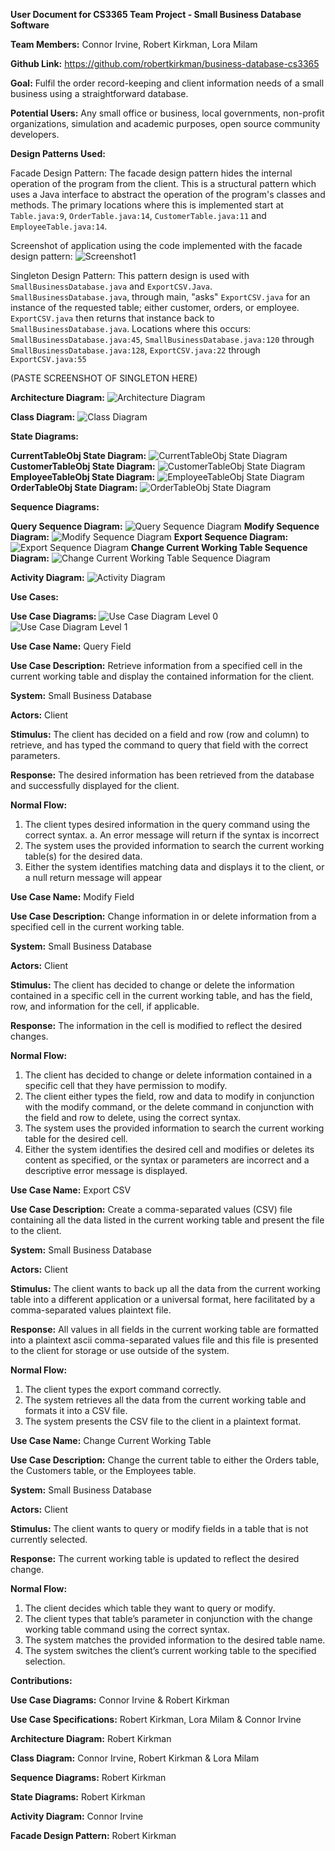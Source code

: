 **User Document for CS3365 Team Project - Small Business Database Software**

**Team Members:** Connor Irvine, Robert Kirkman, Lora Milam

**Github Link:** https://github.com/robertkirkman/business-database-cs3365

**Goal:** Fulfil the order record-keeping and client information needs of a small business using a straightforward database.

**Potential Users:** Any small office or business, local governments, non-profit organizations, simulation and academic purposes, open source community developers.

**Design Patterns Used:**

Facade Design Pattern: The facade design pattern hides the internal operation of the program from the client. This is a structural pattern which uses a Java interface to abstract the operation of the program's classes and methods. The primary locations where this is implemented start at `Table.java:9`, `OrderTable.java:14`, `CustomerTable.java:11` and `EmployeeTable.java:14`.

Screenshot of application using the code implemented with the facade design pattern:
![Screenshot1](https://raw.githubusercontent.com/robertkirkman/business-database-cs3365/master/screenshot.png)

Singleton Design Pattern: This pattern design is used with `SmallBusinessDatabase.java` and `ExportCSV.Java`. `SmallBusinessDatabase.java`, through main, "asks" `ExportCSV.java` for an instance of the requested table; either customer, orders, or employee. `ExportCSV.java` then returns that instance back to `SmallBusinessDatabase.java`. Locations where this occurs: `SmallBusinessDatabase.java:45`, `SmallBusinessDatabase.java:120` through `SmallBusinessDatabase.java:128`, `ExportCSV.java:22` through `ExportCSV.java:55`

(PASTE SCREENSHOT OF SINGLETON HERE)

**Architecture Diagram:**
![Architecture Diagram](https://raw.githubusercontent.com/robertkirkman/business-database-cs3365/master/ArchitectureDiagram2.png)

**Class Diagram:**
![Class Diagram](https://raw.githubusercontent.com/robertkirkman/business-database-cs3365/master/Class%20Diagram.png)

**State Diagrams:**

**CurrentTableObj State Diagram:**
![CurrentTableObj State Diagram](https://raw.githubusercontent.com/robertkirkman/business-database-cs3365/master/CurrentTableObjStateDiagram2.png)
**CustomerTableObj State Diagram:**
![CustomerTableObj State Diagram](https://raw.githubusercontent.com/robertkirkman/business-database-cs3365/master/CustomerTableObjStateDiagram.png)
**EmployeeTableObj State Diagram:**
![EmployeeTableObj State Diagram](https://raw.githubusercontent.com/robertkirkman/business-database-cs3365/master/EmployeeTableObjStateDiagram.png)
**OrderTableObj State Diagram:**
![OrderTableObj State Diagram](https://raw.githubusercontent.com/robertkirkman/business-database-cs3365/master/OrderTableObjStateDiagram.png)

**Sequence Diagrams:**

**Query Sequence Diagram:**
![Query Sequence Diagram](https://raw.githubusercontent.com/robertkirkman/business-database-cs3365/master/QuerySequenceDiagram.png)
**Modify Sequence Diagram:**
![Modify Sequence Diagram](https://raw.githubusercontent.com/robertkirkman/business-database-cs3365/master/ModifySequenceDiagram.png)
**Export Sequence Diagram:**
![Export Sequence Diagram](https://raw.githubusercontent.com/robertkirkman/business-database-cs3365/master/ExportSequenceDiagram.png)
**Change Current Working Table Sequence Diagram:**
![Change Current Working Table Sequence Diagram](https://raw.githubusercontent.com/robertkirkman/business-database-cs3365/master/ChangeTableSequenceDiagram.png)

**Activity Diagram:**
![Activity Diagram](https://raw.githubusercontent.com/robertkirkman/business-database-cs3365/master/Activity%20Diagram%202.png)

**Use Cases:**

**Use Case Diagrams:**
![Use Case Diagram Level 0](https://raw.githubusercontent.com/robertkirkman/business-database-cs3365/master/UseCaseDiagramLvl0.png)
![Use Case Diagram Level 1](https://raw.githubusercontent.com/robertkirkman/business-database-cs3365/master/UseCaseDiagramLvl1.png)

**Use Case Name:** Query Field

**Use Case Description:** Retrieve information from a specified cell in the current working table and display the contained information for the client. 

**System:** Small Business Database

**Actors:** Client

**Stimulus:** The client has decided on a field and row (row and column) to retrieve, and has typed the command to query that field with the correct parameters. 

**Response:** The desired information has been retrieved from the database and successfully displayed for the client. 

**Normal Flow:**
1. The client types desired information in the query command using the correct syntax.
   a. An error message will return if the syntax is incorrect
2. The system uses the provided information to search the current working table(s) for the desired data.
3. Either the system identifies matching data and displays it to the client, or a null return message will appear


**Use Case Name:** Modify Field

**Use Case Description:** Change information in or delete information from a specified cell in the current working table.

**System:** Small Business Database

**Actors:** Client

**Stimulus:** The client has decided to change or delete the information contained in a specific cell in the current working table, and has the field, row, and information for the cell, if applicable.

**Response:** The information in the cell is modified to reflect the desired changes.

**Normal Flow:**
1. The client has decided to change or delete information contained in a specific cell that they have permission to modify.
2. The client either types the field, row and data to modify in conjunction with the modify command, or the delete command in conjunction with the field and row to delete, using the correct syntax.
3. The system uses the provided information to search the current working table for the desired cell.
4. Either the system identifies the desired cell and modifies or deletes its content as specified, or the syntax or parameters are incorrect and a descriptive error message is displayed.

**Use Case Name:** Export CSV

**Use Case Description:** Create a comma-separated values (CSV) file containing all the data listed in the current working table and present the file to the client.

**System:** Small Business Database

**Actors:** Client

**Stimulus:** The client wants to back up all the data from the current working table into a different application or a universal format, here facilitated by a comma-separated values plaintext file.

**Response:** All values in all fields in the current working table are formatted into a plaintext ascii comma-separated values file and this file is presented to the client for storage or use outside of the system.

**Normal Flow:**
1. The client types the export command correctly.
2. The system retrieves all the data from the current working table and formats it into a CSV file.
3. The system presents the CSV file to the client in a plaintext format.

**Use Case Name:** Change Current Working Table

**Use Case Description:** Change the current table to either the Orders table, the Customers table, or the Employees table.

**System:** Small Business Database

**Actors:** Client

**Stimulus:** The client wants to query or modify fields in a table that is not currently selected.

**Response:** The current working table is updated to reflect the desired change.

**Normal Flow:**
1. The client decides which table they want to query or modify.
2. The client types that table’s parameter in conjunction with the change working table command using the correct syntax.
3. The system matches the provided information to the desired table name.
4. The system switches the client’s current working table to the specified selection.

**Contributions:**

**Use Case Diagrams:** Connor Irvine & Robert Kirkman

**Use Case Specifications:** Robert Kirkman, Lora Milam & Connor Irvine

**Architecture Diagram:** Robert Kirkman

**Class Diagram:** Connor Irvine, Robert Kirkman & Lora Milam

**Sequence Diagrams:** Robert Kirkman

**State Diagrams:** Robert Kirkman

**Activity Diagram:** Connor Irvine

**Facade Design Pattern:** Robert Kirkman

